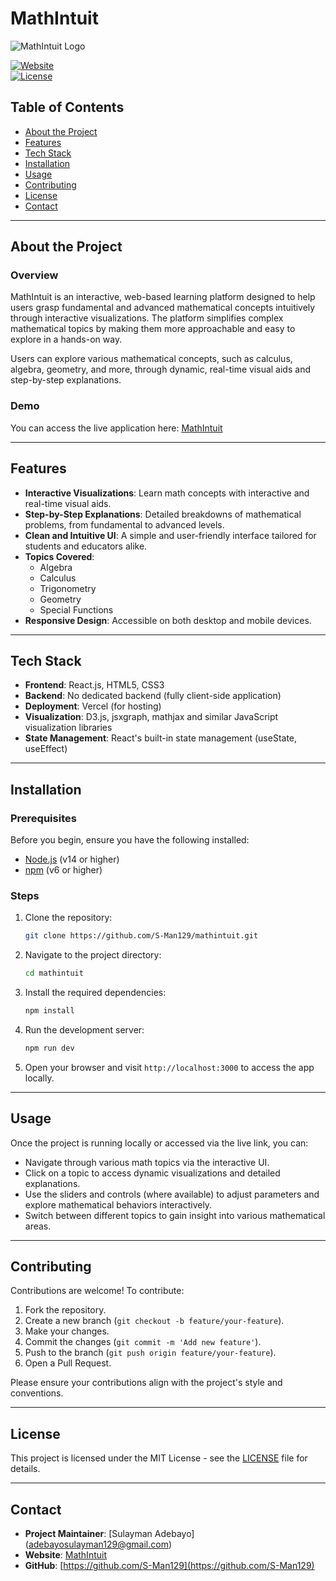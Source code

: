 # MathIntuit

![MathIntuit Logo](path_to_logo) <!-- Optional: Add a logo -->

[![Website](https://img.shields.io/website-up-down-green-red/https/mathintuit.vercel.app.svg)](https://mathintuit.vercel.app)  
[![License](https://img.shields.io/badge/license-MIT-blue.svg)](LICENSE)

## Table of Contents

- [About the Project](#about-the-project)
- [Features](#features)
- [Tech Stack](#tech-stack)
- [Installation](#installation)
- [Usage](#usage)
- [Contributing](#contributing)
- [License](#license)
- [Contact](#contact)

---

## About the Project

### Overview

MathIntuit is an interactive, web-based learning platform designed to help users grasp fundamental and advanced mathematical concepts intuitively through interactive visualizations. The platform simplifies complex mathematical topics by making them more approachable and easy to explore in a hands-on way.

Users can explore various mathematical concepts, such as calculus, algebra, geometry, and more, through dynamic, real-time visual aids and step-by-step explanations.

### Demo

You can access the live application here: [MathIntuit](https://mathintuit.vercel.app/)

---

## Features

- **Interactive Visualizations**: Learn math concepts with interactive and real-time visual aids.
- **Step-by-Step Explanations**: Detailed breakdowns of mathematical problems, from fundamental to advanced levels.
- **Clean and Intuitive UI**: A simple and user-friendly interface tailored for students and educators alike.
- **Topics Covered**:
  - Algebra
  - Calculus
  - Trigonometry
  - Geometry
  - Special Functions
- **Responsive Design**: Accessible on both desktop and mobile devices.

---

## Tech Stack

- **Frontend**: React.js, HTML5, CSS3
- **Backend**: No dedicated backend (fully client-side application)
- **Deployment**: Vercel (for hosting)
- **Visualization**: D3.js, jsxgraph, mathjax and similar JavaScript visualization libraries
- **State Management**: React's built-in state management (useState, useEffect)

---

## Installation

### Prerequisites

Before you begin, ensure you have the following installed:

- [Node.js](https://nodejs.org/) (v14 or higher)
- [npm](https://www.npmjs.com/) (v6 or higher)

### Steps

1. Clone the repository:

   ```bash
   git clone https://github.com/S-Man129/mathintuit.git
   ```

2. Navigate to the project directory:

   ```bash
   cd mathintuit
   ```

3. Install the required dependencies:

   ```bash
   npm install
   ```

4. Run the development server:

   ```bash
   npm run dev
   ```

5. Open your browser and visit `http://localhost:3000` to access the app locally.

---

## Usage

Once the project is running locally or accessed via the live link, you can:

- Navigate through various math topics via the interactive UI.
- Click on a topic to access dynamic visualizations and detailed explanations.
- Use the sliders and controls (where available) to adjust parameters and explore mathematical behaviors interactively.
- Switch between different topics to gain insight into various mathematical areas.

---

## Contributing

Contributions are welcome! To contribute:

1. Fork the repository.
2. Create a new branch (`git checkout -b feature/your-feature`).
3. Make your changes.
4. Commit the changes (`git commit -m 'Add new feature'`).
5. Push to the branch (`git push origin feature/your-feature`).
6. Open a Pull Request.

Please ensure your contributions align with the project's style and conventions.

---

## License

This project is licensed under the MIT License - see the [LICENSE](LICENSE) file for details.

---

## Contact

- **Project Maintainer**: [Sulayman Adebayo] (adebayosulayman129@gmail.com)
- **Website**: [MathIntuit](https://mathintuit.vercel.app)
- **GitHub**: [https://github.com/S-Man129](https://github.com/S-Man129)
